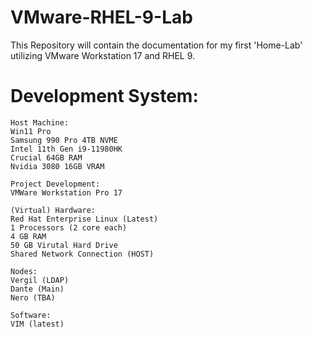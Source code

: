 # VMware-RHEL-9-Lab
This Repository will contain the documentation for my first 'Home-Lab' utilizing VMware Workstation 17 and RHEL 9.
# Development System:
```
Host Machine:
Win11 Pro
Samsung 990 Pro 4TB NVME
Intel 11th Gen i9-11980HK
Crucial 64GB RAM
Nvidia 3080 16GB VRAM

Project Development: 
VMWare Workstation Pro 17

(Virtual) Hardware:
Red Hat Enterprise Linux (Latest)
1 Processors (2 core each)
4 GB RAM
50 GB Virutal Hard Drive
Shared Network Connection (HOST)

Nodes:
Vergil (LDAP)
Dante (Main)
Nero (TBA)

Software:
VIM (latest)
```
